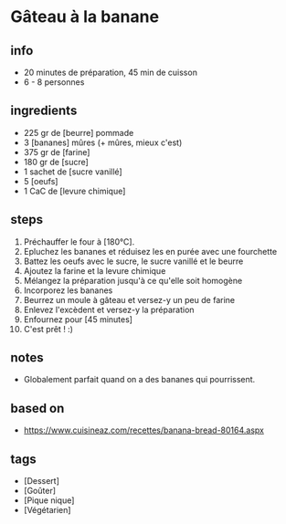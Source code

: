 # Gâteau à la banane

## info  
* 20 minutes de préparation, 45 min de cuisson
* 6 - 8 personnes

## ingredients
* 225 gr de [beurre] pommade
* 3 [bananes] mûres (+ mûres, mieux c'est)
* 375 gr de [farine]
* 180 gr de [sucre]
* 1 sachet de [sucre vanillé]
* 5 [oeufs] 
* 1 CaC de [levure chimique]

## steps  
1. Préchauffer le four à [180°C]. 
2. Epluchez les bananes et réduisez les en purée avec une fourchette
3. Battez les oeufs avec le sucre, le sucre vanillé et le beurre 
4. Ajoutez la farine et la levure chimique
5. Mélangez la préparation jusqu'à ce qu'elle soit homogène
6. Incorporez les bananes
7. Beurrez un moule à gâteau et versez-y un peu de farine
8. Enlevez l'excèdent et versez-y la préparation
9. Enfournez pour [45 minutes]
10. C'est prêt ! :)

## notes  
* Globalement parfait quand on a des bananes qui pourrissent.

## based on  
* https://www.cuisineaz.com/recettes/banana-bread-80164.aspx

## tags
* [Dessert]
* [Goûter]
* [Pique nique]
* [Végétarien]